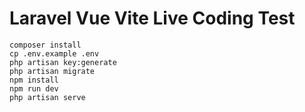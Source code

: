 # Laravel Vue Vite Live Coding Test

```
composer install
cp .env.example .env
php artisan key:generate
php artisan migrate
npm install
npm run dev
php artisan serve
```
